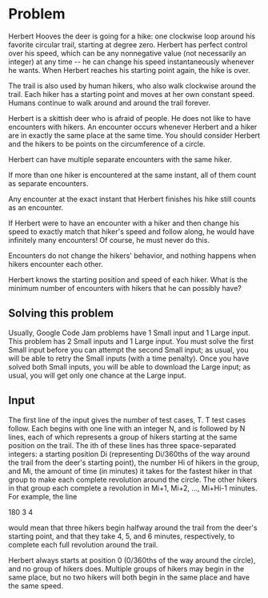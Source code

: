 # Problem

Herbert Hooves the deer is going for a hike: one clockwise loop around his favorite circular trail, starting at degree zero. Herbert has perfect control over his speed, which can be any nonnegative value (not necessarily an integer) at any time -- he can change his speed instantaneously whenever he wants. When Herbert reaches his starting point again, the hike is over.

The trail is also used by human hikers, who also walk clockwise around the trail. Each hiker has a starting point and moves at her own constant speed. Humans continue to walk around and around the trail forever.

Herbert is a skittish deer who is afraid of people. He does not like to have encounters with hikers. An encounter occurs whenever Herbert and a hiker are in exactly the same place at the same time. You should consider Herbert and the hikers to be points on the circumference of a circle.

Herbert can have multiple separate encounters with the same hiker.

If more than one hiker is encountered at the same instant, all of them count as separate encounters.

Any encounter at the exact instant that Herbert finishes his hike still counts as an encounter.

If Herbert were to have an encounter with a hiker and then change his speed to exactly match that hiker's speed and follow along, he would have infinitely many encounters! Of course, he must never do this.

Encounters do not change the hikers' behavior, and nothing happens when hikers encounter each other.

Herbert knows the starting position and speed of each hiker. What is the minimum number of encounters with hikers that he can possibly have?

## Solving this problem

Usually, Google Code Jam problems have 1 Small input and 1 Large input. This problem has 2 Small inputs and 1 Large input. You must solve the first Small input before you can attempt the second Small input; as usual, you will be able to retry the Small inputs (with a time penalty). Once you have solved both Small inputs, you will be able to download the Large input; as usual, you will get only one chance at the Large input.

## Input

The first line of the input gives the number of test cases, T. T test cases follow. Each begins with one line with an integer N, and is followed by N lines, each of which represents a group of hikers starting at the same position on the trail. The ith of these lines has three space-separated integers: a starting position Di (representing Di/360ths of the way around the trail from the deer's starting point), the number Hi of hikers in the group, and Mi, the amount of time (in minutes) it takes for the fastest hiker in that group to make each complete revolution around the circle. The other hikers in that group each complete a revolution in Mi+1, Mi+2, ..., Mi+Hi-1 minutes. For example, the line

180 3 4

would mean that three hikers begin halfway around the trail from the deer's starting point, and that they take 4, 5, and 6 minutes, respectively, to complete each full revolution around the trail.

Herbert always starts at position 0 (0/360ths of the way around the circle), and no group of hikers does. Multiple groups of hikers may begin in the same place, but no two hikers will both begin in the same place and have the same speed.
